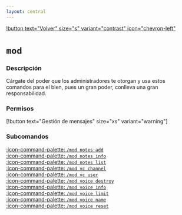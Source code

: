 ```yaml
---
layout: central
---
```


[!button text="Volver" size="s" variant="contrast" icon="chevron-left"](../commands.md)
# `mod`
### Descripción
Cárgate del poder que los administradores te otorgan y usa estos comandos para el bien, pues un gran poder, conlleva una gran responsabilidad.

### Permisos
[!button text="Gestión de mensajes" size="xs" variant="warning"]

### Subcomandos
[:icon-command-palette: `/mod notes add`](./notesAdd/notesAdd.md)<br>
[:icon-command-palette: `/mod notes info`](./notesInfo/notesInfo.md)<br>
[:icon-command-palette: `/mod notes list`](./notesList/notesList.md)<br>
[:icon-command-palette: `/mod vc channel`](./vcChannel/vcChannel.md)<br>
[:icon-command-palette: `/mod vc user`](./vcUser/vcUser.md)<br>
[:icon-command-palette: `/mod voice destroy`](./voiceDestroy/voiceDestroy.md)<br>
[:icon-command-palette: `/mod voice info`](./voiceInfo/voiceInfo.md)<br>
[:icon-command-palette: `/mod voice limit`](./voiceLimit/voiceLimit.md)<br>
[:icon-command-palette: `/mod voice name`](./voiceName/voiceName.md)<br>
[:icon-command-palette: `/mod voice reset`](./voiceReset/voiceReset.md)